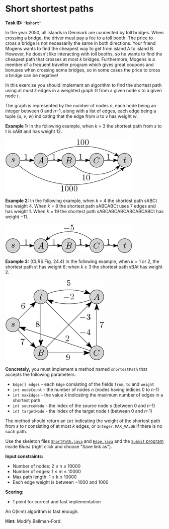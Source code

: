 Short shortest paths
====================

**Task ID: `"kshort"`**

In the year 2050, all islands in Denmark are connected by toll bridges.
When crossing a bridge, the driver must pay a fee to a toll booth.
The price to cross a bridge is not necessarily the same in both directions.
Your friend Mogens wants to find the cheapest way to get from island A to island B.
However, he doesn't like interacting with toll booths,
so he wants to find the cheapest path that crosses at most *k* bridges.
Furthermore, Mogens is a member of a frequent traveller program
which gives great coupons and bonuses when crossing some bridges,
so in some cases the price to cross a bridge can be negative!

In this exercise you should implement an algorithm
to find the shortest path using at most *k* edges in a weighted graph G
from a given node *s* to a given node *t*.

The graph is represented by the number of nodes *n*,
each node being an integer between 0 and *n*−1,
along with a list of edges, each edge being a tuple (*u*, *v*, *w*)
indicating that the edge from *u* to *v* has weight *w*.

**Example 1:** In the following example, when *k* = 3 the shortest path from *s* to *t*
is sABt and has weight 12.

![Example graph](ex1.png)

**Example 2:** In the following example, when *k* = 4 the shortest path sABCt has weight 4.
When *k* = 8 the shortest path sABCABCt uses 7 edges and has weight 1.
When *k* = 19 the shortest path sABCABCABCABCABCABCt has weight −11.

![Example graph](ex2.png)

**Example 3:** (CLRS Fig. 24.4)
In the following example, when *k* = 1 or 2, the shortest path st has weight 6;
when *k* ≥ 3 the shortest path sBAt has weight 2.

![Example graph](ex3.png)

**Concretely,** you must implement a method named
`shortestPath` that accepts the following parameters:

* `Edge[] edges` - each `Edge` consisting of the fields `from`, `to` and `weight`
* `int nodeCount` - the number of nodes *n* (nodes having indices 0 to *n*-1)
* `int maxEdges` - the value *k* indicating the maximum number of edges in a shortest path
* `int sourceNode` - the index of the source node *s* (between 0 and *n*-1)
* `int targetNode` - the index of the target node *t* (between 0 and *n*-1)

The method should return an `int` indicating the weight of the shortest path from *s* to *t*
consisting of at most *k* edges, or `Integer.MAX_VALUE` if there is no such path.

Use the skeleton files
<a href="https://github.com/Mortal/csaudk-submitj/raw/master/tasks/kshort/ShortPath.java">
`ShortPath.java`</a>
and
<a href="https://github.com/Mortal/csaudk-submitj/raw/master/tasks/kshort/Edge.java">
`Edge.java`</a>
and the
<a href="https://github.com/Mortal/csaudk-submitj/raw/master/Submit.java">
`Submit` program</a>
inside BlueJ (right click and choose "Save link as").

**Input constraints:**

  * Number of nodes: 2 ≤ n ≤ 10000
  * Number of edges: 1 ≤ m ≤ 10000
  * Max path length: 1 ≤ k ≤ 10000
  * Each edge weight is between −1000 and 1000

**Scoring:**

  * 1 point for correct and fast implementation

An O(k·m) algorithm is fast enough.

**Hint:** Modify Bellman-Ford.

